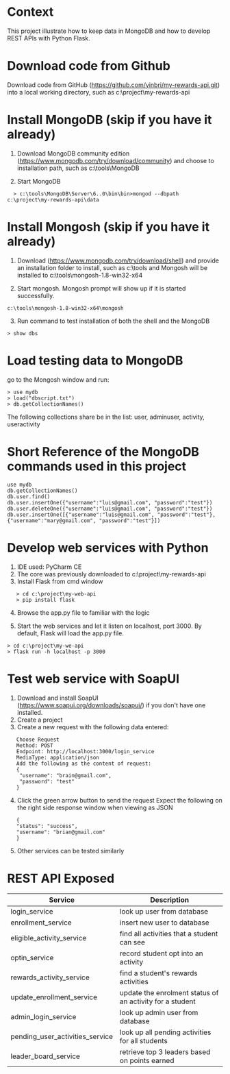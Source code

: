 Context
=============================================
This project illustrate how to keep data in MongoDB and how to develop REST APIs with Python Flask.

Download code from Github
=============================================

Download code from GitHub (https://github.com/yinbri/my-rewards-api.git) into a local working directory, such as c:\project\my-rewards-api

Install MongoDB (skip if you have it already)
=============================================

1. Download MongoDB community edition (https://www.mongodb.com/try/download/community) and choose to installation path, such as c:\tools\MongoDB

2. Start MongoDB 

```
  > c:\tools\MongoDB\Server\6..0\bin\bin>mongod --dbpath c:\project\my-rewards-api\data
```

Install Mongosh (skip if you have it already)
=============================================

1. Download (https://www.mongodb.com/try/download/shell) and provide an installation folder to install, such as c:\tools and Mongosh will be installed to c:\tools\mongosh-1.8-win32-x64

2. Start mongosh. Mongosh prompt will show up if it is started successfully.  

```
c:\tools\mongosh-1.8-win32-x64\mongosh
```

3. Run command to test installation of both the shell and the MongoDB
```
> show dbs
```

Load testing data to MongoDB
=============================================

go to the Mongosh window and run:

```
> use mydb
> load("dbscript.txt")
> db.getCollectionNames()
```  
The following collections share be in the list: user, adminuser, activity, useractivity


Short Reference of the MongoDB commands used in this project
=============================================

```
use mydb
db.getCollectionNames()
db.user.find()
db.user.insertOne({"username":"luis@gmail.com", "password":"test"})
db.user.deleteOne({"username":"luis@gmail.com", "password":"test"})
db.user.insertOne([{"username":"luis@gmail.com", "password":"test"},
{"username":"mary@gmail.com", "password":"test"}])
```

Develop web services with Python
=============================================

1. IDE used: PyCharm CE
2. The core was previously downloaded to c:\project\my-rewards-api
3. Install Flask from cmd window

```
   > cd c:\project\my-web-api
   > pip install flask
```

4. Browse the app.py file to familiar with the logic

5. Start the web services and let it listen on localhost, port 3000. By default, Flask will load the app.py file.


```
> cd c:\project\my-we-api
> flask run -h localhost -p 3000
```

Test web service with SoapUI
=============================================

1. Download and install SoapUI (https://www.soapui.org/downloads/soapui/) if you don't have one installed.
2. Create a project
3. Create a new request with the following data entered:

```
   Choose Request
   Method: POST
   Endpoint: http://localhost:3000/login_service
   MediaType: application/json
   Add the following as the content of request:
   {
    "username": "brain@gmail.com",
    "password": "test"
   }
```

4. Click the green arrow button to send the request
   Expect the following on the right side response window when viewing as JSON

```
   {
   "status": "success",
   "username": "brian@gmail.com"
   }
```

5. Other services can be tested similarly
                      
REST API Exposed
=============================================

| Service 				| Description						   |
|---------------------------------------|----------------------------------------------------------|
| login_service	 			| look up user from database				   |
| enrollment_service 			| insert new user to database			  	   |
| eligible_activity_service 		| find all activities that a student can see  	 	   |
| optin_service 			| record student opt into an activity		 	   |
| rewards_activity_service 		| find a student's rewards activities 			   |
| update_enrollment_service 		| update the enrolment status of an activity for a student |
| admin_login_service 			| look up admin user from database 			   |
| pending_user_activities_service 	|look up all pending activities for all students 	   |
| leader_board_service 			|retrieve top 3 leaders based on points earned	   |
